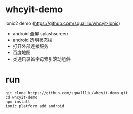 # whcyit-demo
ionic2 demo (https://github.com/squallliu/whcyit-ionic)
- android 全屏 splashscreen
- android 透明状态栏
- 打开外部连接服务
- 百度地图
- 类通讯录首字母索引滚动组件

# run
```
git clone https://github.com/squallliu/whcyit-demo.git
cd whcyit-demo
npm install
ionic platform add android
```
